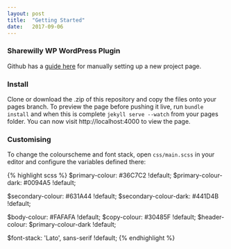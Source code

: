 ```yaml
---
layout: post
title:  "Getting Started"
date:   2017-09-06
---
```


### Sharewilly WP WordPress Plugin
Github has a [guide here](https://help.github.com/articles/creating-project-pages-manually/) for manually setting up a new project page.

### Install
Clone or download the .zip of this repository and copy the files onto your pages branch. To preview the page before
pushing it live, run `bundle install` and when this is complete `jekyll serve --watch` from your pages folder. 
You can now visit http://localhost:4000 to view the page.

### Customising
To change the colourscheme and font stack, open `css/main.scss` in your editor and configure the variables defined there:

{% highlight scss %}
$primary-colour: #36C7C2 !default;
$primary-colour-dark: #0094A5 !default;

$secondary-colour: #631A44 !default;
$secondary-colour-dark: #441D4B !default;

$body-colour: #FAFAFA !default;
$copy-colour: #30485F !default;
$header-colour: $primary-colour-dark !default;

$font-stack: 'Lato', sans-serif !default;
{% endhighlight %}
